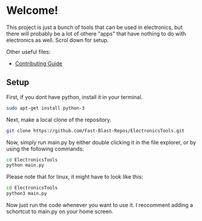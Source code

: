 # **Welcome!**
This project is just a bunch of tools that can be used in electronics, but there will probably be a lot of othere "apps" that have nothing to do with electronics as well. Scrol down for setup.

Other useful files:
+ [Contributing Guide](https://github.com/FBTemp/ElectronicsTools/blob/main/contributing.md)

## Setup
First, if you dont have python, install it in your terminal.
```bash
sudo apt-get install python-3
```
Next, make a local clone of the repository.
```bash
git clone https://github.com/Fast-Blast-Repos/ElectronicsTools.git
```
Now, simply run main.py by either double clicking it in the file explorer, or by using the following commands:
```bash
cd ElectronicsTools
python main.py
```
Please note that for linux, it might have to look like this:
```bash
cd ElectronicsTools
python3 main.py
```
Now just run the code whenever you want to use it. I reccomment adding a schortcut to main.py on your home screen.

